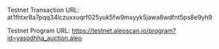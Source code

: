 Testnet Transaction URL: at1fhtxr8a7pqq34lczuxxuqrf025yuk5fw9mxyyk5jawa8wdfnt5ps8e9yh9

Testnet Program URL: https://testnet.aleoscan.io/program?id=yasodhha_auction.aleo
